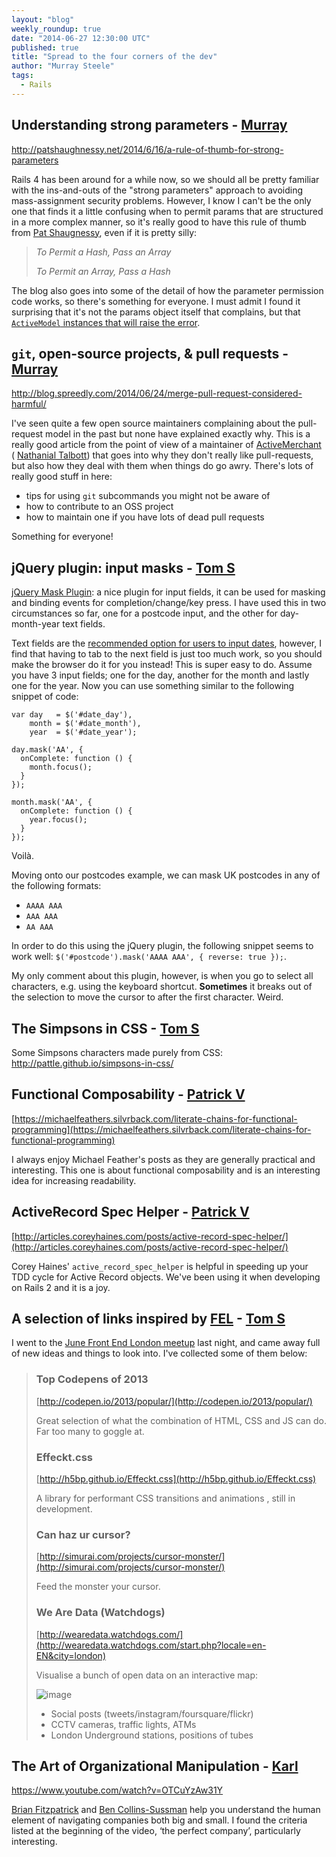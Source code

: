 ```yaml
---
layout: "blog"
weekly_roundup: true
date: "2014-06-27 12:30:00 UTC"
published: true
title: "Spread to the four corners of the dev"
author: "Murray Steele"
tags:
  - Rails
---
```


## Understanding strong parameters - [Murray](http://www.unboxedconsulting.com/people/murray-steele)

http://patshaughnessy.net/2014/6/16/a-rule-of-thumb-for-strong-parameters

Rails 4 has been around for a while now, so we should all be pretty familiar with the ins-and-outs of the "strong parameters" approach to avoiding mass-assignment security problems.  However, I know I can't be the only one that finds it a little confusing when to permit params that are structured in a more complex manner, so it's really good to have this rule of thumb from [Pat Shaugnessy](http://patshaughnessy.net), even if it is pretty silly:

> _To Permit a Hash, Pass an Array_
>
> _To Permit an Array, Pass a Hash_

The blog also goes into some of the detail of how the parameter permission code works, so there's something for everyone.  I must admit I found it surprising that it's not the params object itself that complains, but that [``ActiveModel`` instances that will raise the error](https://github.com/rails/rails/blob/master/activemodel/lib/active_model/forbidden_attributes_protection.rb#L19-24).

## ``git``, open-source projects, & pull requests - [Murray](http://www.unboxedconsutling.com/people/murray-steele)

http://blog.spreedly.com/2014/06/24/merge-pull-request-considered-harmful/

I've seen quite a few open source maintainers complaining about the pull-request model in the past but none have explained exactly why.  This is a really good article from the point of view of a maintainer of [ActiveMerchant](https://github.com/Shopify/active_merchant) ( [Nathanial Talbott](https://github.com/ntalbott)) that goes into why they don't really like pull-requests, but also how they deal with them when things do go awry.  There's lots of really good stuff in here:

* tips for using ``git`` subcommands you might not be aware of
* how to contribute to an OSS project
* how to maintain one if you have lots of dead pull requests

Something for everyone!

## jQuery plugin: input masks - [Tom S](http://www.unboxedconsulting.com/people/tom-sabin)

[jQuery Mask Plugin](http://igorescobar.github.io/jQuery-Mask-Plugin/): a nice plugin for input fields, it can be used for masking and binding events for completion/change/key press. I have used this in two circumstances so far, one for a postcode input, and the other for day-month-year text fields.

Text fields are the [recommended option for users to input dates](https://www.gov.uk/service-manual/user-centred-design/resources/patterns/dates.html#memorable-dates), however, I find that having to tab to the next field is just too much work, so you should make the browser do it for you instead! This is super easy to do. Assume you have 3 input fields; one for the day, another for the month and lastly one for the year. Now you can use something similar to the following snippet of code:

	var day   = $('#date_day'),
	    month = $('#date_month'),
	    year  = $('#date_year');

	day.mask('AA', {
	  onComplete: function () {
	    month.focus();
	  }
	});

	month.mask('AA', {
	  onComplete: function () {
	    year.focus();
	  }
	});

Voilà.

Moving onto our postcodes example, we can mask UK postcodes in any of the following formats:

- `AAAA AAA`
- `AAA AAA`
- `AA AAA`

In order to do this using the jQuery plugin, the following snippet seems to work well: `$('#postcode').mask('AAAA AAA', { reverse: true });`.

My only comment about this plugin, however, is when you go to select all characters, e.g. using the keyboard shortcut. **Sometimes** it breaks out of the selection to move the cursor to after the first character. Weird.

## The Simpsons in CSS - [Tom S](http://www.unboxedconsulting.com/people/tom-sabin)

Some Simpsons characters made purely from CSS: http://pattle.github.io/simpsons-in-css/

## Functional Composability - [Patrick V](http://www.unboxedconsulting.com/people/patrick-vine)

[https://michaelfeathers.silvrback.com/literate-chains-for-functional-programming](https://michaelfeathers.silvrback.com/literate-chains-for-functional-programming)

I always enjoy Michael Feather's posts as they are generally
practical and interesting.  This one is about functional composability and
is an interesting idea for increasing readability.

## ActiveRecord Spec Helper - [Patrick V](http://www.unboxedconsulting.com/people/patrick-vine)

[http://articles.coreyhaines.com/posts/active-record-spec-helper/](http://articles.coreyhaines.com/posts/active-record-spec-helper/)

Corey Haines' ``active_record_spec_helper`` is
helpful in speeding up your TDD cycle for Active Record objects.  We've
been using it when developing on Rails 2 and it is a joy.

## A selection of links inspired by [FEL](http://www.frontendlondon.co.uk/) - [Tom S](http://www.unboxedconsulting.com/people/tom-sabin)

I went to the [June Front End London meetup](http://lanyrd.com/2014/front-end-london-june/) last night, and came away full of new ideas and things to look into.  I've collected some of them below:

> ### Top Codepens of 2013
>
> [http://codepen.io/2013/popular/](http://codepen.io/2013/popular/)
>
> Great selection of what the combination of HTML, CSS and JS can do. Far too many to goggle at.
>
> ### Effeckt.css
>
> [http://h5bp.github.io/Effeckt.css](http://h5bp.github.io/Effeckt.css)
>
> A library for performant CSS transitions and animations , still in development.
>
> ### Can haz ur cursor?
>
> [http://simurai.com/projects/cursor-monster/](http://simurai.com/projects/cursor-monster/)
>
> Feed the monster your cursor.
>
> ### We Are Data (Watchdogs)
>
> [http://wearedata.watchdogs.com/](http://wearedata.watchdogs.com/start.php?locale=en-EN&city=london)
>
> Visualise a bunch of open data on an interactive map:
>
> ![image](https://dl.dropboxusercontent.com/u/2217931/dev-newsletter-wearedata.png)
>
> - Social posts (tweets/instagram/foursquare/flickr)
> - CCTV cameras, traffic lights, ATMs
> - London Underground stations, positions of tubes

## The Art of Organizational Manipulation - [Karl](http://www.unboxedconsulting.com/people/karl-entwistle)

https://www.youtube.com/watch?v=OTCuYzAw31Y

[Brian Fitzpatrick](http://www.red-bean.com/fitz/) and [Ben Collins-Sussman](http://www.red-bean.com/sussman/) help you understand the human element of navigating companies both big and small. I found the criteria listed at the beginning of the video, ‘the perfect company’, particularly interesting.
